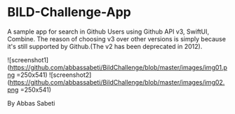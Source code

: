 # BILD-Challenge-App
A sample app for search in Github Users using Github API v3, SwiftUI, Combine. The reason of choosing v3 over other versions is simply because it's still supported by Github.(The v2 has been deprecated in 2012).

![screenshot1](https://github.com/abbassabeti/BildChallenge/blob/master/images/img01.png =250x541) ![screenshot2](https://github.com/abbassabeti/BildChallenge/blob/master/images/img02.png =250x541)

By Abbas Sabeti

